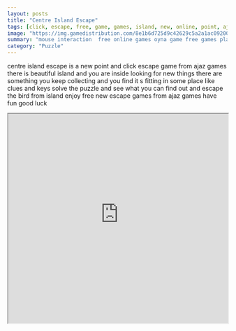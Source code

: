 ```yaml
---
layout: posts
title: "Centre Island Escape"
tags: [click, escape, free, game, games, island, new, online, point, ajaz, centre, free, online, games, oyna, game, free, games, play, play, games]
image: "https://img.gamedistribution.com/8e1b6d725d9c42629c5a2a1ac092007c.jpg"
summary: "mouse interaction  free online games oyna game free games play play games"
category: "Puzzle"
---
```


centre island escape is a new point and click escape game from ajaz games there is beautiful island and you are inside looking for new things there are something you keep collecting and you find it s fitting in some place like clues and keys solve the puzzle and see what you can find out and escape the bird from island enjoy free new escape games from ajaz games have fun good luck

<iframe width="100%" height="480px;" src="https://flash.gamedistribution.com?game=8e1b6d725d9c42629c5a2a1ac092007c"></iframe>